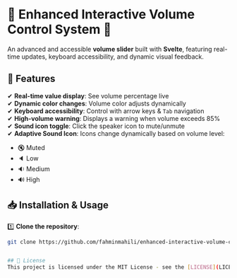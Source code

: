 # 🎵 Enhanced Interactive Volume Control System 🎵

An advanced and accessible **volume slider** built with **Svelte**, featuring real-time updates, keyboard accessibility, and dynamic visual feedback.

## 🚀 Features
✔ **Real-time value display**: See volume percentage live  
✔ **Dynamic color changes**: Volume color adjusts dynamically  
✔ **Keyboard accessibility**: Control with arrow keys & `Tab` navigation  
✔ **High-volume warning**: Displays a warning when volume exceeds 85%  
✔ **Sound icon toggle**: Click the speaker icon to mute/unmute  
✔ **Adaptive Sound Icon**: Icons change dynamically based on volume level:  
   - 🔇 Muted  
   - 🔈 Low  
   - 🔉 Medium  
   - 🔊 High  

## 📥 Installation & Usage
1️⃣ **Clone the repository**:
```sh
git clone https://github.com/fahminmahili/enhanced-interactive-volume-control-system.git


## 📜 License
This project is licensed under the MIT License - see the [LICENSE](LICENSE) file for details.
